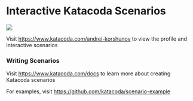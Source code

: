 # Interactive Katacoda Scenarios

[![](http://shields.katacoda.com/katacoda/andrei-korshunov/count.svg)](https://www.katacoda.com/andrei-korshunov "Get your profile on Katacoda.com")

Visit https://www.katacoda.com/andrei-korshunov to view the profile and interactive scenarios

### Writing Scenarios
Visit https://www.katacoda.com/docs to learn more about creating Katacoda scenarios

For examples, visit https://github.com/katacoda/scenario-example
